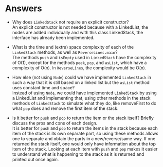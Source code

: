 # Answers
- Why does `LinkedStack` not require an explicit constructor?  
An explicit constructor is not needed because with a LinkedList, the nodes are added individually and
with this class LinkedStack, the interface has already been implemented.

- What is the time and (extra) space complexity of each of the `LinkedStack` methods, as well as `ReverseLines.main`?  
The methods `push` and `isEmpty` used in `LinkedStack` have the complexity of O(1), except for the methods `peek`, `pop`, and `asList`, which
have a complexity of O(n). In `ReverseLines`, the complexity would be O(n).

- How else (not using `Node`) could we have implemented `LinkedStack` in such a way that it is still based on a linked list 
but the `asList` method uses constant time and space?  
Instead of using `Node`, we could have implemented `LinkedStack` by using a LinkedList and implementing that, using other
methods in the stack methods of `LinkedStack` to simulate what they do, like removeFirst to do what `pop` does and
remove the first item of the stack. 

- Is it better for `push` and `pop` to return the item or the stack itself? Briefly discuss the pros and cons of each design.   
It is better for `push` and `pop` to return the items in the stack because each item of the stack is its own separate
part, so using these methods allows one to separate and obtain the parts in a new/reverse/same way. If one returned the stack
itself, one would only have information about the top item of the stack. Looking at each item with `push` and
`pop` makes it easier to understand what is happening to the stack as it is returned and printed out once again. 

